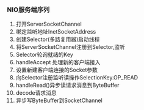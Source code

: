 ### NIO服务端序列

1. 打开ServerSocketChannel
2. 绑定监听地址InetSocketAddress
3. 创建Selector(多路复用器)启动线程
4. 将ServerSocketChannel注册到Selector,监听
5. Selector轮询就绪的Key
6. handleAccept 处理新的客户端接入
7. 设置新建客户端连接的Socket参数
8. 向Selector注册监听读操作SelectionKey.OP_READ
9. handleRead()异步读请求消息到ByteBuffer
10. decode请求消息
11. 异步写ByteBuffer到SocketChannel